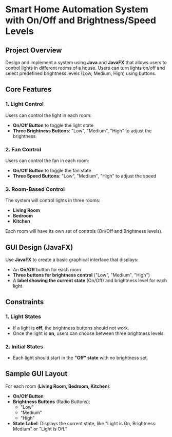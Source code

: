 # Smart Home Automation System with On/Off and Brightness/Speed Levels

## Project Overview
Design and implement a system using **Java** and **JavaFX** that allows users to control lights in different rooms of a house. Users can turn lights on/off and select predefined brightness levels (Low, Medium, High) using buttons.

## Core Features

### 1. Light Control
Users can control the light in each room:
- **On/Off Button** to toggle the light state
- **Three Brightness Buttons**: "Low", "Medium", "High" to adjust the brightness

### 2. Fan Control
Users can control the fan in each room:
- **On/Off Button** to toggle the fan state
- **Three Speed Buttons**: "Low", "Medium", "High" to adjust the speed

### 3. Room-Based Control
The system will control lights in three rooms:
- **Living Room**
- **Bedroom**
- **Kitchen**

Each room will have its own set of controls (On/Off and Brightness levels).

## GUI Design (JavaFX)
Use **JavaFX** to create a basic graphical interface that displays:
- An **On/Off** button for each room
- **Three buttons for brightness control** ("Low", "Medium", "High")
- A **label showing the current state** (On/Off) and brightness level for each light

## Constraints

### 1. Light States
- If a light is **off**, the brightness buttons should not work.
- Once the light is **on**, users can choose between three brightness levels.

### 2. Initial States
- Each light should start in the **"Off" state** with no brightness set.

## Sample GUI Layout
For each room (**Living Room, Bedroom, Kitchen**):
- **On/Off Button**
- **Brightness Buttons** (Radio Buttons):
  - "Low"
  - "Medium"
  - "High"
- **State Label**: Displays the current state, like "Light is On, Brightness: Medium" or "Light is Off."

